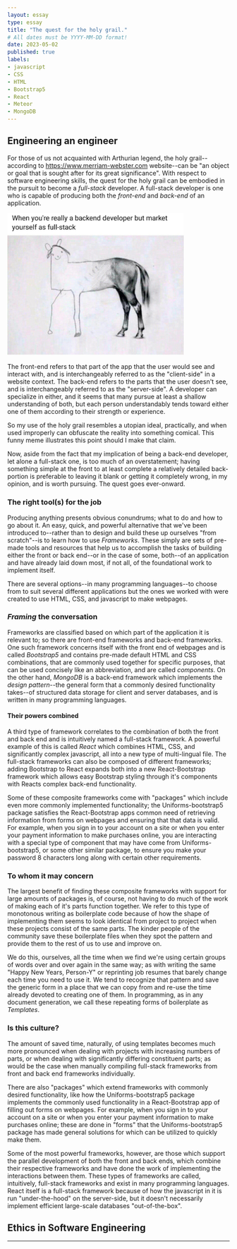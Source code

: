 ```yaml
---
layout: essay
type: essay
title: "The quest for the holy grail."
# All dates must be YYYY-MM-DD format!
date: 2023-05-02
published: true
labels:
- javascript
- CSS
- HTML
- Bootstrap5
- React
- Meteor
- MongoDB
---
```

## Engineering an engineer
For those of us not acquainted with Arthurian legend, the holy grail--according to https://www.merriam-webster.com website--can be "an object or goal that is sought after for its great significance".  With respect to software engineering skills, the quest for the holy grail can be embodied in the pursuit to become a _full-stack_ developer.  A full-stack developer is one who is capable of producing both the _front-end_ and _back-end_ of an application.

<img width="400px" class="rounded float-start pe-4" src="../img/full-stack-funny.jpg" alt="Funny picture showing a very detailed back-end transitioning to a very simple front-end">

The front-end refers to that part of the app that the user would see and interact with, and is interchangeably referred to as the "client-side" in a website context.  The back-end refers to the parts that the user doesn't see, and is interchangeably referred to as the "server-side".  A developer can specialize in either, and it seems that many pursue at least a shallow understanding of both, but each person understandably tends toward either one of them according to their strength or experience.

So my use of the holy grail resembles a utopian ideal, practically, and when used improperly can obfuscate the reality into something comical.  This funny meme illustrates this point should I make that claim.

Now, aside from the fact that my implication of being a back-end developer, let alone a full-stack one, is too much of an overstatement; having something simple at the front to at least complete a relatively detailed back-portion is preferable to leaving it blank or getting it completely wrong, in my opinion, and is worth pursuing.  The quest goes ever-onward.

### The right tool(s) for the job

Producing anything presents obvious conundrums; what to do and how to go about it.  An easy, quick, and powerful alternative that we've been introduced to--rather than to design and build these up ourselves "from scratch"--is to learn how to use _Frameworks_.  These simply are sets of pre-made tools and resources that help us to accomplish the tasks of building either the front or back end--or in the case of some, both--of an application and have already laid down most, if not all, of the foundational work to implement itself.

There are several options--in many programming languages--to choose from to suit several different applications but the ones we worked with were created to use HTML, CSS, and javascript to make webpages.

### _Framing_ the conversation

Frameworks are classified based on which part of the application it is relevant to; so there are front-end frameworks and back-end frameworks.  One such framework concerns itself with the front end of webpages and is called _Bootstrap5_ and contains pre-made default HTML and CSS combinations, that are commonly used together for specific purposes, that can be used concisely like an abbreviation, and are called _components_.  On the other hand, _MongoDB_ is a back-end framework which implements the _design pattern_--the general form that a commonly desired functionality takes--of structured data storage for client and server databases, and is written in many programming languages.

#### Their powers combined

A third type of framework correlates to the combination of both the front and back end and is intuitively named a full-stack framework.  A powerful example of this is called _React_ which combines HTML, CSS, and significantly complex javascript, all into a new type of multi-lingual file.  The full-stack frameworks can also be composed of different frameworks; adding Bootstrap to React expands both into a new React-Bootstrap framework which allows easy Bootstrap styling through it's components with Reacts complex back-end functionality.

Some of these composite frameworks come with "packages" which include even more commonly implemented functionality; the Uniforms-bootstrap5 package satisfies the React-Bootstrap apps common need of retrieving information from forms on webpages and ensuring that that data is valid.  For example, when you sign in to your account on a site or when you enter your payment information to make purchases online, you are interacting with a special type of component that may have come from Uniforms-bootstrap5, or some other similar package, to ensure you make your password 8 characters long along with certain other requirements.

### To whom it may concern

The largest benefit of finding these composite frameworks with support for large amounts of packages is, of course, not having to do much of the work of making each of it's parts function together.  We refer to this type of monotonous writing as boilerplate code because of how the shape of implementing them seems to look identical from project to project when these projects consist of the same parts.  The kinder people of the community save these boilerplate files when they spot the pattern and provide them to the rest of us to use and improve on.

We do this, ourselves, all the time when we find we're using certain groups of words over and over again in the same way; as with writing the same "Happy New Years, Person-Y" or reprinting job resumes that barely change each time you need to use it.  We tend to recognize that pattern and save the generic form in a place that we can copy from and re-use the time already devoted to creating one of them.  In programming, as in any document generation, we call these repeating forms of boilerplate as _Templates_.

### Is this culture?

The amount of saved time, naturally, of using templates becomes much more pronounced when dealing with projects with increasing numbers of parts, or when dealing with significantly differing constituent parts; as would be the case when manually compiling full-stack frameworks from front and back end frameworks individually.  

There are also "packages" which extend frameworks with commonly desired functionality, like how the Uniforms-bootstrap5 package implements the commonly used functionality in a React-Bootstrap app of filling out forms on webpages.  For example, when you sign in to your account on a site or when you enter your payment information to make purchases online; these are done in "forms" that the Uniforms-bootstrap5 package has made general solutions for which can be utilized to quickly make them.

Some of the most powerful frameworks, however, are those which support the parallel development of both the front and back ends, which combine their respective frameworks and have done the work of implementing the interactions between them.  These types of frameworks are called, intuitively, full-stack frameworks and exist in many programming languages.  React itself is a full-stack framework because of how the javascript in it is run "under-the-hood" on the server-side, but it doesn't necessarily implement efficient large-scale databases "out-of-the-box".

## Ethics in Software Engineering

---

